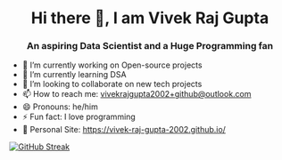 
<div align="center">

# Hi there 👋, I am Vivek Raj Gupta

<h3>An aspiring Data Scientist and a Huge Programming fan</h3>

</div>

- 🔭 I’m currently working on Open-source projects 
- 🌱 I’m currently learning DSA
- 👯 I’m looking to collaborate on new tech projects
- 📫 How to reach me: vivekrajgupta2002+github@outlook.com
- 😄 Pronouns: he/him
- ⚡ Fun fact: I love programming
- 🖖 Personal Site: https://vivek-raj-gupta-2002.github.io/


[![GitHub Streak](https://streak-stats.demolab.com?user=Vivek-raj-gupta-2002)](https://git.io/streak-stats)
